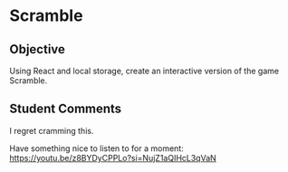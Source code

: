 # Scramble

## Objective
Using React and local storage, create an interactive version of the game Scramble.

## Student Comments
I regret cramming this.

Have something nice to listen to for a moment: https://youtu.be/z8BYDyCPPLo?si=NujZ1aQIHcL3qVaN